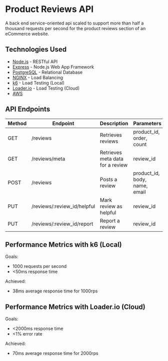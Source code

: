 <!-- ABOUT THE PROJECT -->

# Product Reviews API
A back end service-oriented api scaled to support more than half a thousand requests per second for the product reviews section of an eCommerce website.

## Technologies Used
- [Node.js](https://nodejs.org/en/) - RESTful API
- [Express](http://expressjs.com/) - Node.js Web App Framework
- [PostgreSQL](https://www.postgresql.org/) - Relational Database
- [NGINX](https://www.nginx.com/) - Load Balancing
- [k6](https://k6.io/) - Load Testing (Local)
- [Loader.io](https://loader.io/) - Load Testing (Cloud)
- [AWS](https://img.shields.io/badge/AWS-%23FF9900.svg?style=for-the-badge&logo=amazon-aws&logoColor=white)

## API Endpoints
| Method        | Endpoint      | Description   | Parameters    |
| ------------- | ------------- | ------------- | ------------- |
| GET           | /reviews | Retrieves reviews | product_id, order, count |
| GET           | /reviews/meta | Retrieves meta data for a review | review_id |
| POST          | /reviews | Posts a review | product_id, body, name, email |
| PUT           | /reviews/:review_id/helpful | Mark review as helpful | review_id |
| PUT           | /reviews/:review_id/report | Report a review | review_id |

## Performance Metrics with k6 (Local)
Goals:
- 1000 requests per second
- <50ms response time

Achieved:
- 38ms average response time for 1000rps

## Performance Metrics with Loader.io (Cloud)
Goals:
- <2000ms response time
- <1% error rate

Achieved:
- 70ms average response time for 2000rps 

